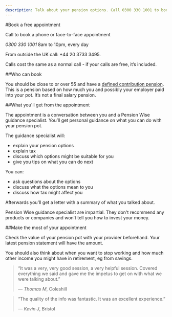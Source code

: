 ```yaml
---
description: Talk about your pension options. Call 0300 330 1001 to book now.
---
```


#Book a free appointment

<div class="highlighted-info">
  <p>Call to book a phone or face-to-face appointment</p>
  <p>
    <em>0300 330 1001</em>
    <span>8am to 10pm, every day</span>
  </p>
</div>

From outside the UK call: +44 20 3733 3495.

Calls cost the same as a normal call - if your calls are free, it’s included.

##Who can book

You should be close to or over 55 and have a [defined contribution pension](pension-types).
This is a pension based on how much you and possibly your employer paid into your pot.
It’s not a final salary pension.


##What you'll get from the appointment

The appointment is a conversation between you and a Pension Wise guidance specialist. You’ll get personal guidance on what you can do with your pension pot.

The guidance specialist will:

* explain your pension options
* explain tax
* discuss which options might be suitable for you
* give you tips on what you can do next

You can:

* ask questions about the options
* discuss what the options mean to you
* discuss how tax might affect you

Afterwards you'll get a letter with a summary of what you talked about.

<div role="note" aria-label="Information" class="application-notice info-notice">
  <p>Pension Wise guidance specialist are impartial. They don't recommend any products or companies and won’t tell you how to invest your money.</p>
</div>

##Make the most of your appointment

Check the value of your pension pot with your provider beforehand. Your latest pension statement will have the amount.

You should also think about when you want to stop working and how much other income you might have in retirement, eg from savings.

<blockquote>
  <p>“It was a very, very good session, a very helpful session. Covered everything we said and gave me the impetus to get on with what we were talking about.”</p>
  <footer>— <cite>Thomas M</cite>, Coleshill</footer>
</blockquote>

<blockquote>
  <p>“The quality of the info was fantastic. It was an excellent experience.”</p>
  <footer>— <cite>Kevin J</cite>, Bristol</footer>
</blockquote>
